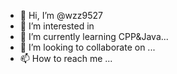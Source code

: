 - 👋 Hi, I’m @wzz9527
- 👀 I’m interested in
- 🌱 I’m currently learning CPP&Java...
- 💞️ I’m looking to collaborate on ...
- 📫 How to reach me ...

<!---
wzz9527/wzz9527 is a ✨ special ✨ repository because its `README.md` (this file) appears on your GitHub profile.
You can click the Preview link to take a look at your changes.
--->
